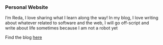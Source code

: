 ### Personal Website

I’m Reda, I love sharing what I learn along the way! In my blog, I love writing about whatever related to software and the web, I will go off-script and write about life sometimes because I am not a robot yet

Find the blog <a href="https://redaloukil.github.io/" target="_blank">here</a> 